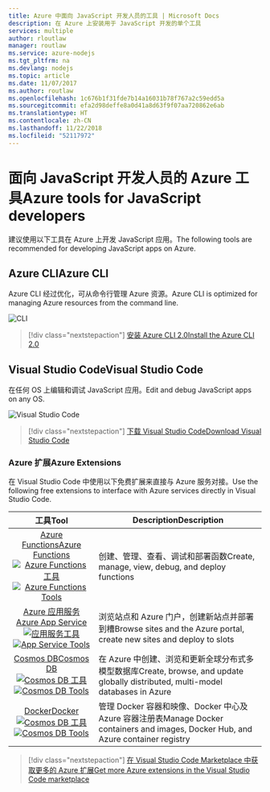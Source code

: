 ```yaml
---
title: Azure 中面向 JavaScript 开发人员的工具 | Microsoft Docs
description: 在 Azure 上安装用于 JavaScript 开发的单个工具
services: multiple
author: rloutlaw
manager: routlaw
ms.service: azure-nodejs
ms.tgt_pltfrm: na
ms.devlang: nodejs
ms.topic: article
ms.date: 11/07/2017
ms.author: routlaw
ms.openlocfilehash: 1c676b1f31fde7b14a16031b78f767a2c59edd5a
ms.sourcegitcommit: efa2d98deffe8a0d41a8d63f9f07aa720862e6ab
ms.translationtype: HT
ms.contentlocale: zh-CN
ms.lasthandoff: 11/22/2018
ms.locfileid: "52117972"
---
```

# <a name="azure-tools-for-javascript-developers"></a><span data-ttu-id="eaa3f-103">面向 JavaScript 开发人员的 Azure 工具</span><span class="sxs-lookup"><span data-stu-id="eaa3f-103">Azure tools for JavaScript developers</span></span>
<span data-ttu-id="eaa3f-104">建议使用以下工具在 Azure 上开发 JavaScript 应用。</span><span class="sxs-lookup"><span data-stu-id="eaa3f-104">The following tools are recommended for developing JavaScript apps on Azure.</span></span>

## <a name="azure-cli"></a><span data-ttu-id="eaa3f-105">Azure CLI</span><span class="sxs-lookup"><span data-stu-id="eaa3f-105">Azure CLI</span></span>
<span data-ttu-id="eaa3f-106">Azure CLI 经过优化，可从命令行管理 Azure 资源。</span><span class="sxs-lookup"><span data-stu-id="eaa3f-106">Azure CLI is optimized for managing Azure resources from the command line.</span></span>

![CLI](media/node-azure-tools/cli.png)
 
> [!div class="nextstepaction"]
> [<span data-ttu-id="eaa3f-108">安装 Azure CLI 2.0</span><span class="sxs-lookup"><span data-stu-id="eaa3f-108">Install the Azure CLI 2.0</span></span>](https://docs.microsoft.com/cli/azure/install-az-cli2)

## <a name="visual-studio-code"></a><span data-ttu-id="eaa3f-109">Visual Studio Code</span><span class="sxs-lookup"><span data-stu-id="eaa3f-109">Visual Studio Code</span></span>
<span data-ttu-id="eaa3f-110">在任何 OS 上编辑和调试 JavaScript 应用。</span><span class="sxs-lookup"><span data-stu-id="eaa3f-110">Edit and debug JavaScript apps on any OS.</span></span>

![Visual Studio Code](media/node-azure-tools/vs-code.png)

> [!div class="nextstepaction"]
> [<span data-ttu-id="eaa3f-112">下载 Visual Studio Code</span><span class="sxs-lookup"><span data-stu-id="eaa3f-112">Download Visual Studio Code</span></span>](https://code.visualstudio.com)

### <a name="azure-extensions"></a><span data-ttu-id="eaa3f-113">Azure 扩展</span><span class="sxs-lookup"><span data-stu-id="eaa3f-113">Azure Extensions</span></span>
<span data-ttu-id="eaa3f-114">在 Visual Studio Code 中使用以下免费扩展来直接与 Azure 服务对接。</span><span class="sxs-lookup"><span data-stu-id="eaa3f-114">Use the following free extensions to interface with Azure services directly in Visual Studio Code.</span></span>

| <span data-ttu-id="eaa3f-115">工具</span><span class="sxs-lookup"><span data-stu-id="eaa3f-115">Tool</span></span> | <span data-ttu-id="eaa3f-116">Description</span><span class="sxs-lookup"><span data-stu-id="eaa3f-116">Description</span></span>  |
|:---------:|---------|
| [<span data-ttu-id="eaa3f-117">Azure Functions</span><span class="sxs-lookup"><span data-stu-id="eaa3f-117">Azure Functions</span></span>](https://marketplace.visualstudio.com/items?itemName=ms-azuretools.vscode-azurefunctions) <br> <span data-ttu-id="eaa3f-118">[![Azure Functions 工具](media/node-azure-tools/icon-azure-functions.png)](https://marketplace.visualstudio.com/items?itemName=ms-azuretools.vscode-azurefunctions)</span><span class="sxs-lookup"><span data-stu-id="eaa3f-118">[![Azure Functions Tools](media/node-azure-tools/icon-azure-functions.png)](https://marketplace.visualstudio.com/items?itemName=ms-azuretools.vscode-azurefunctions)</span></span> | <span data-ttu-id="eaa3f-119">创建、管理、查看、调试和部署函数</span><span class="sxs-lookup"><span data-stu-id="eaa3f-119">Create, manage, view, debug, and deploy functions</span></span>|
| [<span data-ttu-id="eaa3f-120">Azure 应用服务</span><span class="sxs-lookup"><span data-stu-id="eaa3f-120">Azure App Service</span></span>](https://marketplace.visualstudio.com/items?itemName=ms-azuretools.vscode-azureappservice) <br> <span data-ttu-id="eaa3f-121">[![应用服务工具](media/node-azure-tools/icon-azure-app-service.png)](https://marketplace.visualstudio.com/items?itemName=ms-azuretools.vscode-azureappservice)</span><span class="sxs-lookup"><span data-stu-id="eaa3f-121">[![App Service Tools](media/node-azure-tools/icon-azure-app-service.png)](https://marketplace.visualstudio.com/items?itemName=ms-azuretools.vscode-azureappservice)</span></span> | <span data-ttu-id="eaa3f-122">浏览站点和 Azure 门户，创建新站点并部署到槽</span><span class="sxs-lookup"><span data-stu-id="eaa3f-122">Browse sites and the Azure portal, create new sites and deploy to slots</span></span> |
| [<span data-ttu-id="eaa3f-123">Cosmos DB</span><span class="sxs-lookup"><span data-stu-id="eaa3f-123">Cosmos DB </span></span>](https://marketplace.visualstudio.com/items?itemName=ms-azuretools.vscode-cosmosdb)  <br> <span data-ttu-id="eaa3f-124">[![Cosmos DB 工具](media/node-azure-tools/icon-cosmos-db.png)](https://marketplace.visualstudio.com/items?itemName=ms-azuretools.vscode-cosmosdb)</span><span class="sxs-lookup"><span data-stu-id="eaa3f-124">[![Cosmos DB Tools](media/node-azure-tools/icon-cosmos-db.png)](https://marketplace.visualstudio.com/items?itemName=ms-azuretools.vscode-cosmosdb)</span></span>| <span data-ttu-id="eaa3f-125">在 Azure 中创建、浏览和更新全球分布式多模型数据库</span><span class="sxs-lookup"><span data-stu-id="eaa3f-125">Create, browse, and update globally distributed, multi-model databases in Azure</span></span> |
| [<span data-ttu-id="eaa3f-126">Docker</span><span class="sxs-lookup"><span data-stu-id="eaa3f-126">Docker</span></span>](https://marketplace.visualstudio.com/items?itemName=formulahendry.docker-explorer)   <br> <span data-ttu-id="eaa3f-127">[![Cosmos DB 工具](media/node-azure-tools/icon-docker.png)](https://marketplace.visualstudio.com/items?itemName=formulahendry.docker-explorer)</span><span class="sxs-lookup"><span data-stu-id="eaa3f-127">[![Cosmos DB Tools](media/node-azure-tools/icon-docker.png)](https://marketplace.visualstudio.com/items?itemName=formulahendry.docker-explorer)</span></span>| <span data-ttu-id="eaa3f-128">管理 Docker 容器和映像、Docker 中心及 Azure 容器注册表</span><span class="sxs-lookup"><span data-stu-id="eaa3f-128">Manage Docker containers and images, Docker Hub, and Azure container registry</span></span> |

> [!div class="nextstepaction"]
> [<span data-ttu-id="eaa3f-129">在 Visual Studio Code Marketplace 中获取更多的 Azure 扩展</span><span class="sxs-lookup"><span data-stu-id="eaa3f-129">Get more Azure extensions in the Visual Studio Code marketplace</span></span>](https://marketplace.visualstudio.com/search?term=azure&target=VSCode&category=All%20categories&sortBy=Relevance)